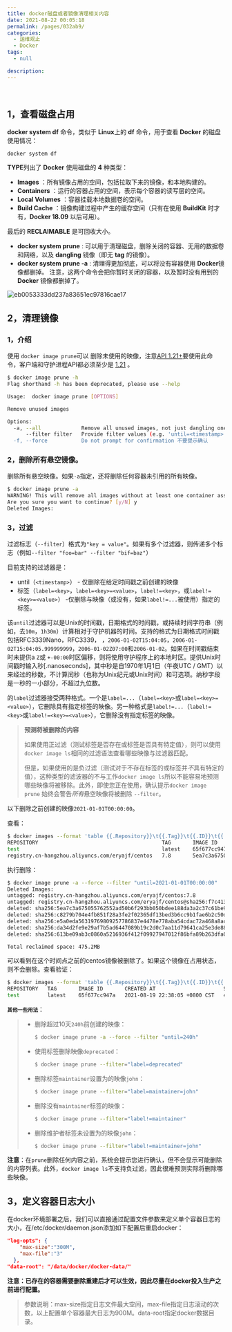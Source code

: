 ```yaml
---
title: docker磁盘或者镜像清理相关内容
date: 2021-08-22 00:05:18
permalink: /pages/032ab9/
categories:
  - 运维观止
  - Docker
tags:
  - null

description:
---
```


<br><ArticleTopAd></ArticleTopAd>


## 1，查看磁盘占用

**docker system df** 命令，类似于 **Linux**上的 **df** 命令，用于查看 **Docker** 的磁盘使用情况：

```
docker system df
```

**TYPE**列出了 **Docker** 使用磁盘的 **4** 种类型：

- **Images** ：所有镜像占用的空间，包括拉取下来的镜像，和本地构建的。
- **Containers** ：运行的容器占用的空间，表示每个容器的读写层的空间。
- **Local Volumes** ：容器挂载本地数据卷的空间。
- **Build Cache** ：镜像构建过程中产生的缓存空间（只有在使用 **BuildKit** 时才有，**Docker 18.09** 以后可用）。

最后的 **RECLAIMABLE** 是可回收大小。

- **docker system prune** : 可以用于清理磁盘，删除关闭的容器、无用的数据卷和网络，以及 **dangling** 镜像（即无 **tag** 的镜像）。
- **docker system prune -a** : 清理得更加彻底，可以将没有容器使用 **Docker**镜像都删掉。
   注意，这两个命令会把你暂时关闭的容器，以及暂时没有用到的 **Docker** 镜像都删掉了。

![eb0053333dd237a83651ec97816cae17](http://t.eryajf.net/imgs/2021/09/3714334f8a08107e.jpg)

## 2，清理镜像

### 1，介绍

使用 `docker image prune`可以 删除未使用的映像，注意[API 1.21+](https://docs.docker.com/engine/api/v1.21/)要使用此命令，客户端和守护进程API都必须至少是 [1.21](https://docs.docker.com/engine/api/v1.21/) 。

```bash
$ docker image prune -h
Flag shorthand -h has been deprecated, please use --help

Usage:  docker image prune [OPTIONS]

Remove unused images

Options:
  -a, --all             Remove all unused images, not just dangling ones 删除所有未使用的映像，而不仅仅是悬空映像
      --filter filter   Provide filter values (e.g. 'until=<timestamp>') 提供过滤值（例如'until =“）
  -f, --force           Do not prompt for confirmation 不要提示确认
```

### 2，删除所有悬空镜像。

删除所有悬空映像。如果`-a`指定，还将删除任何容器未引用的所有映像。

```bash
$ docker image prune -a
WARNING! This will remove all images without at least one container associated to them.
Are you sure you want to continue? [y/N] y
Deleted Images:
```

### 3，过滤

过滤标志（`--filter`）格式为`"key = value"`。如果有多个过滤器，则传递多个标志（例如`--filter "foo=bar" --filter "bif=baz"`）

目前支持的过滤器是：

- until（`<timestamp>`） - 仅删除在给定时间戳之前创建的映像
- 标签（`label=<key>`，`label=<key>=<value>`，`label!=<key>`，或`label!=<key>=<value>`） -仅删除与映像（或没有，如果`label!=...`被使用）指定的标签。

该`until`过滤器可以是Unix的时间戳，日期格式的时间戳，或持续时间字符串（例如，去`10m`，`1h30m`）计算相对于守护机器的时间。支持的格式为日期格式时间戳包括RFC3339Nano，RFC3339， ，`2006-01-02T15:04:05`，`2006-01-02T15:04:05.999999999`，`2006-01-02Z07:00`和`2006-01-02`。如果在时间戳结束时未提供a `Z`或 `+-00:00`时区偏移，则将使用守护程序上的本地时区。提供Unix时间戳时输入秒[.nanoseconds]，其中秒是自1970年1月1日（午夜UTC / GMT）以来经过的秒数，不计算闰秒（也称为Unix纪元或Unix时间）和可选项。纳秒字段是一秒的一小部分，不超过九位数。

的`label`过滤器接受两种格式。一个是`label=...`（`label=<key>`或`label=<key>=<value>`），它删除具有指定标签的映像。另一种格式是`label!=...`（`label!=<key>`或`label!=<key>=<value>`），它删除没有指定标签的映像。

> **预测将被删除的内容**
>
> 如果使用正过滤（测试标签是否存在或标签是否具有特定值），则可以使用`docker image ls`相同的过滤语法查看哪些映像与过滤器匹配。
>
> 但是，如果使用的是负过滤（测试对于不存在标签的或标签并*不*具有特定的值），这种类型的滤波器的不与工作`docker image ls`所以不能容易地预测哪些映像将被移除。此外，即使您正在使用，确认提示`docker image prune` 始终会警告*所有*悬空映像将被删除 `--filter`。

以下删除之前创建的映像`2021-01-01T00:00:00`。

查看：

```bash
$ docker images --format 'table {{.Repository}}\t{{.Tag}}\t{{.ID}}\t{{.CreatedAt}}\t{{.Size}}'
REPOSITORY                                        TAG       IMAGE ID       CREATED AT                      SIZE
test                                              latest    65f677cc947a   2021-08-19 22:38:05 +0800 CST   445MB
registry.cn-hangzhou.aliyuncs.com/eryajf/centos   7.8       5ea7c3a67505   2020-11-01 18:32:46 +0800 CST   475MB
```

执行删除：

```bash
$ docker image prune -a --force --filter "until=2021-01-01T00:00:00"
Deleted Images:
untagged: registry.cn-hangzhou.aliyuncs.com/eryajf/centos:7.8
untagged: registry.cn-hangzhou.aliyuncs.com/eryajf/centos@sha256:f7c413edcad7a3389e079cf04b4cddb46c96d67d29bf8c0d48dbd1ceeee2b474
deleted: sha256:5ea7c3a675055762552ad50b6f293bb050bdee188da3a2c37c61be90450f5987
deleted: sha256:c8279b704e4fb851f28a3fe2f02365df13bed3b6cc9b1fae6b2c50d562b04cec
deleted: sha256:e5a0eda56319769809257786837e4478e778aba54cdac72a468a8ac053637ca4
deleted: sha256:da34d2fe9e29af7b5ad6447089b19c2d0c7aa11d79641ca25e3de88a851706c7
deleted: sha256:613be09ab3c0860a5216936f412f09927947012f86bfa89b263dfa087a725f81

Total reclaimed space: 475.2MB
```

可以看到在这个时间点之前的centos镜像被删除了。如果这个镜像在占用状态，则不会删除。查看验证：

```bash
$ docker images --format 'table {{.Repository}}\t{{.Tag}}\t{{.ID}}\t{{.CreatedAt}}\t{{.Size}}'
REPOSITORY   TAG       IMAGE ID       CREATED AT                      SIZE
test         latest    65f677cc947a   2021-08-19 22:38:05 +0800 CST   445MB
```

**`其他一些用法`**：

> - 删除超过10天`240h`前创建的映像：
>
>   ```bash
>   $ docker image prune -a --force --filter "until=240h"
>   ```
>
> - 使用标签删除映像`deprecated`：
>
>   ```bash
>   $ docker image prune --filter="label=deprecated"
>   ```
>
> - 删除标签`maintainer`设置为的映像`john`：
>
>   ```bash
>   $ docker image prune --filter="label=maintainer=john"
>   ```
>
> - 删除没有`maintainer`标签的映像：
>
>   ```bash
>   $ docker image prune --filter="label!=maintainer"
>   ```
>
> - 删除维护者标签未设置为的映像`john`：
>
>   ```bash
>   $ docker image prune --filter="label!=maintainer=john"
>   ```
>

**注意**：在`prune`删除任何内容之前，系统会提示您进行确认，但不会显示可能删除的内容列表。此外，`docker image ls`不支持负过滤，因此很难预测实际将删除哪些映像。

## 3，定义容器日志大小

在docker环境部署之后，我们可以直接通过配置文件参数来定义单个容器日志的大小，在/etc/docker/daemon.json添加如下配置后重启docker：

```json
"log-opts": {
    "max-size":"300M",
    "max-file":"3"
  },
"data-root": "/data/docker/docker-data/"
```

**注意：已存在的容器需要删除重建后才可以生效，因此尽量在docker投入生产之前进行配置。**

> 参数说明：max-size指定日志文件最大空间，max-file指定日志滚动的次数，以上配置单个容器最大日志为900M。data-root指定docker数据目录。



<br><ArticleTopAd></ArticleTopAd>
